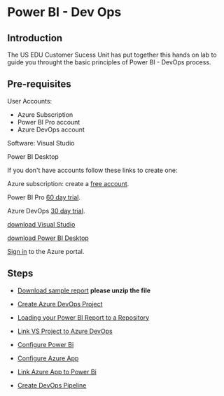 # Power BI - Dev Ops

## Introduction

The US EDU Customer Sucess Unit has put together this hands on lab to guide you throught the basic principles of Power BI - DevOps process.

## Pre-requisites

User Accounts:

- Azure Subscription
- Power BI Pro account
- Azure DevOps account

Software:
Visual Studio

Power BI Desktop

If you don't have accounts follow these links to create one:

Azure subscription: create a [free account].

Power BI Pro [60 day trial].

Azure DevOps [30 day trial].

[download Visual Studio]

[download Power BI Desktop]

[Sign in] to the Azure portal.

## Steps

- [Download sample report] **please unzip the file**
- [Create Azure DevOps Project]
- [Loading your Power BI Report to a Repository]
- [Link VS Project to Azure DevOps]
- [Configure Power Bi]
- [Configure Azure App]
- [Link Azure App to Power Bi]
- [Create DevOps Pipeline]
  
  [Create Azure DevOps Project]:<https://github.com/Microsoft-USEduAzure/workshops/tree/master/powerbi-devops/1-CreateAzureDevOpsProject/ReadMe.md>
  [Loading your Power BI Report to a Repository]:<https://github.com/Microsoft-USEduAzure/workshops/tree/master/powerbi-devops/2-CreateVisualStudioProject/ReadMe.md>
  [Link VS Project to Azure DevOps]:<https://github.com/Microsoft-USEduAzure/workshops/tree/master/powerbi-devops/3-LinkVStoDevOps/ReadMe.md>
  [Configure Power Bi]:<https://github.com/Microsoft-USEduAzure/workshops/tree/master/powerbi-devops/4-ConfigurePowerBi/ReadMe.md>
  [Configure Azure App]:<https://github.com/Microsoft-USEduAzure/workshops/tree/master/powerbi-devops/5-ConfigureAppOnAzure/ReadMe.md>
  [Link Azure App to Power Bi]:<https://github.com/Microsoft-USEduAzure/workshops/tree/master/powerbi-devops/6-LinkAppToPowerBi/ReadMe.md>
  [Create DevOps Pipeline]:<https://github.com/Microsoft-USEduAzure/workshops/tree/master/powerbi-devops/7-CreateDevOpsPipeline/ReadMe.md>
  
  [free account]:<https://azure.microsoft.com/en-us/free/?WT.mc_id=A261C142F>
  [Sign in]:<https://portal.azure.com/>
  [60 day trial]:https://signup.microsoft.com/signup?sku=a403ebcc-fae0-4ca2-8c8c-7a907fd6c235&email&ru=https%3A%2F%2Fapp.powerbi.com%3Fpbi_source%3Dweb%26redirectedFromSignup%3D1%26noSignUpCheck%3D1
  [30 day trial]:https://azure.microsoft.com/en-us/services/devops/
  [download visual studio]:https://visualstudio.microsoft.com/vs/whatsnew/
  [download Power BI Desktop]:https://www.microsoft.com/en-us/download/details.aspx?id=45331
  [Download sample report]:<https://github.com/MarchingBug/powerbi-devops/blob/master/sourcefiles/dev_IPEDSEnrollmentTrends.zip> 
